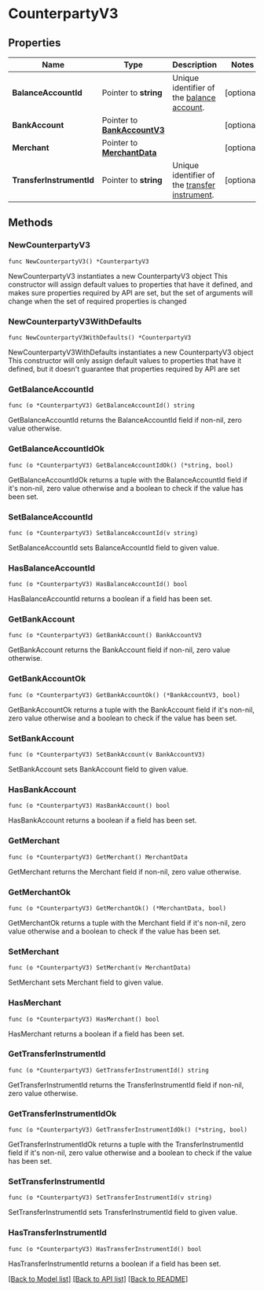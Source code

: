 # CounterpartyV3

## Properties

Name | Type | Description | Notes
------------ | ------------- | ------------- | -------------
**BalanceAccountId** | Pointer to **string** | Unique identifier of the [balance account](https://docs.adyen.com/api-explorer/#/balanceplatform/latest/post/balanceAccounts__resParam_id). | [optional] 
**BankAccount** | Pointer to [**BankAccountV3**](BankAccountV3.md) |  | [optional] 
**Merchant** | Pointer to [**MerchantData**](MerchantData.md) |  | [optional] 
**TransferInstrumentId** | Pointer to **string** | Unique identifier of the [transfer instrument](https://docs.adyen.com/api-explorer/#/legalentity/latest/post/transferInstruments__resParam_id). | [optional] 

## Methods

### NewCounterpartyV3

`func NewCounterpartyV3() *CounterpartyV3`

NewCounterpartyV3 instantiates a new CounterpartyV3 object
This constructor will assign default values to properties that have it defined,
and makes sure properties required by API are set, but the set of arguments
will change when the set of required properties is changed

### NewCounterpartyV3WithDefaults

`func NewCounterpartyV3WithDefaults() *CounterpartyV3`

NewCounterpartyV3WithDefaults instantiates a new CounterpartyV3 object
This constructor will only assign default values to properties that have it defined,
but it doesn't guarantee that properties required by API are set

### GetBalanceAccountId

`func (o *CounterpartyV3) GetBalanceAccountId() string`

GetBalanceAccountId returns the BalanceAccountId field if non-nil, zero value otherwise.

### GetBalanceAccountIdOk

`func (o *CounterpartyV3) GetBalanceAccountIdOk() (*string, bool)`

GetBalanceAccountIdOk returns a tuple with the BalanceAccountId field if it's non-nil, zero value otherwise
and a boolean to check if the value has been set.

### SetBalanceAccountId

`func (o *CounterpartyV3) SetBalanceAccountId(v string)`

SetBalanceAccountId sets BalanceAccountId field to given value.

### HasBalanceAccountId

`func (o *CounterpartyV3) HasBalanceAccountId() bool`

HasBalanceAccountId returns a boolean if a field has been set.

### GetBankAccount

`func (o *CounterpartyV3) GetBankAccount() BankAccountV3`

GetBankAccount returns the BankAccount field if non-nil, zero value otherwise.

### GetBankAccountOk

`func (o *CounterpartyV3) GetBankAccountOk() (*BankAccountV3, bool)`

GetBankAccountOk returns a tuple with the BankAccount field if it's non-nil, zero value otherwise
and a boolean to check if the value has been set.

### SetBankAccount

`func (o *CounterpartyV3) SetBankAccount(v BankAccountV3)`

SetBankAccount sets BankAccount field to given value.

### HasBankAccount

`func (o *CounterpartyV3) HasBankAccount() bool`

HasBankAccount returns a boolean if a field has been set.

### GetMerchant

`func (o *CounterpartyV3) GetMerchant() MerchantData`

GetMerchant returns the Merchant field if non-nil, zero value otherwise.

### GetMerchantOk

`func (o *CounterpartyV3) GetMerchantOk() (*MerchantData, bool)`

GetMerchantOk returns a tuple with the Merchant field if it's non-nil, zero value otherwise
and a boolean to check if the value has been set.

### SetMerchant

`func (o *CounterpartyV3) SetMerchant(v MerchantData)`

SetMerchant sets Merchant field to given value.

### HasMerchant

`func (o *CounterpartyV3) HasMerchant() bool`

HasMerchant returns a boolean if a field has been set.

### GetTransferInstrumentId

`func (o *CounterpartyV3) GetTransferInstrumentId() string`

GetTransferInstrumentId returns the TransferInstrumentId field if non-nil, zero value otherwise.

### GetTransferInstrumentIdOk

`func (o *CounterpartyV3) GetTransferInstrumentIdOk() (*string, bool)`

GetTransferInstrumentIdOk returns a tuple with the TransferInstrumentId field if it's non-nil, zero value otherwise
and a boolean to check if the value has been set.

### SetTransferInstrumentId

`func (o *CounterpartyV3) SetTransferInstrumentId(v string)`

SetTransferInstrumentId sets TransferInstrumentId field to given value.

### HasTransferInstrumentId

`func (o *CounterpartyV3) HasTransferInstrumentId() bool`

HasTransferInstrumentId returns a boolean if a field has been set.


[[Back to Model list]](../README.md#documentation-for-models) [[Back to API list]](../README.md#documentation-for-api-endpoints) [[Back to README]](../README.md)


